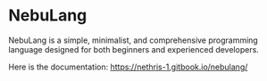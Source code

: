 # NebuLang
NebuLang is a simple, minimalist, and comprehensive programming language designed for both beginners and experienced developers.

Here is the documentation:
https://nethris-1.gitbook.io/nebulang/
